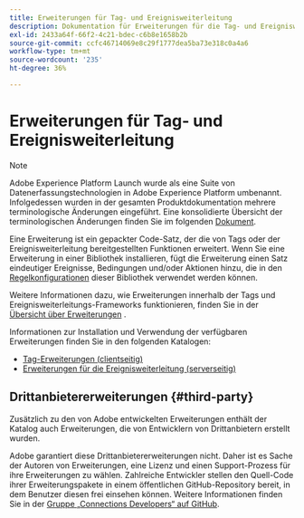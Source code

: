 ```yaml
---
title: Erweiterungen für Tag- und Ereignisweiterleitung
description: Dokumentation für Erweiterungen für die Tag- und Ereignisweiterleitung in Adobe Experience Platform.
exl-id: 2433a64f-66f2-4c21-bdec-c6b8e1658b2b
source-git-commit: ccfc46714069e8c29f1777dea5ba73e318c0a4a6
workflow-type: tm+mt
source-wordcount: '235'
ht-degree: 36%

---
```


# Erweiterungen für Tag- und Ereignisweiterleitung

>[!NOTE]
>
>Adobe Experience Platform Launch wurde als eine Suite von Datenerfassungstechnologien in Adobe Experience Platform umbenannt. Infolgedessen wurden in der gesamten Produktdokumentation mehrere terminologische Änderungen eingeführt. Eine konsolidierte Übersicht der terminologischen Änderungen finden Sie im folgenden [Dokument](../term-updates.md).

Eine Erweiterung ist ein gepackter Code-Satz, der die von Tags oder der Ereignisweiterleitung bereitgestellten Funktionen erweitert. Wenn Sie eine Erweiterung in einer Bibliothek installieren, fügt die Erweiterung einen Satz eindeutiger Ereignisse, Bedingungen und/oder Aktionen hinzu, die in den [Regelkonfigurationen](../ui/managing-resources/rules.md) dieser Bibliothek verwendet werden können.

Weitere Informationen dazu, wie Erweiterungen innerhalb der Tags und Ereignisweiterleitungs-Frameworks funktionieren, finden Sie in der [Übersicht über Erweiterungen](../ui/managing-resources/extensions/overview.md) .

Informationen zur Installation und Verwendung der verfügbaren Erweiterungen finden Sie in den folgenden Katalogen:

* [Tag-Erweiterungen (clientseitig)](./client/overview.md)
* [Erweiterungen für die Ereignisweiterleitung (serverseitig)](./server/overview.md)

## Drittanbietererweiterungen {#third-party}

Zusätzlich zu den von Adobe entwickelten Erweiterungen enthält der Katalog auch Erweiterungen, die von Entwicklern von Drittanbietern erstellt wurden.

Adobe garantiert diese Drittanbietererweiterungen nicht. Daher ist es Sache der Autoren von Erweiterungen, eine Lizenz und einen Support-Prozess für ihre Erweiterungen zu wählen. Zahlreiche Entwickler stellen den Quell-Code ihrer Erweiterungspakete in einem öffentlichen GitHub-Repository bereit, in dem Benutzer diesen frei einsehen können. Weitere Informationen finden Sie in der [Gruppe „Connections Developers“ auf GitHub](https://github.com/Connections-Developers).
